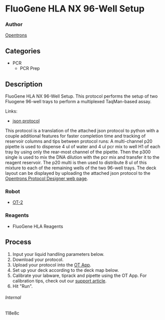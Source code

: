 # FluoGene HLA NX 96-Well Setup

### Author
[Opentrons](https://opentrons.com/)

## Categories
* PCR
     * PCR Prep

## Description
FluoGene HLA NX 96-Well Setup. This protocol performs the setup of two Fluogene 96-well trays to perform a multiplexed TaqMan-based assay.

Links:
* [json protocol](https://s3.amazonaws.com/pf-upload-01/u-4256/0/2021-04-02/dc23h0c/FluoGene%20HLA%20NX%20Match-96%20ver.%2057%20with%207.5.json)

This protocol is a translation of the attached json protocol to python with a couple additional features for faster completion time and tracking of reservoir columns and tips between protocol runs: A multi-channel p20 pipette is used to dispense 4 ul of water and 4 ul pcr mix to well H1 of each tray by using only the rear-most channel of the pipette. Then the p300 single is used to mix the DNA dilution with the pcr mix and transfer it to the reagent reservoir. The p20 multi is then used to distribute 8 ul of this mixture to each of the remaining wells of the two 96-well trays.
The deck layout can be displayed by uploading the attached json protocol to the [Opentrons Protocol Designer web page](https://opentrons.com/protocols/designer/).
### Robot
* [OT-2](https://opentrons.com/ot-2)

### Reagents
* FluoGene HLA Reagents

## Process
1. Input your liquid handling parameters below.
2. Download your protocol.
3. Upload your protocol into the [OT App](https://opentrons.com/ot-app).
4. Set up your deck according to the deck map below.
5. Calibrate your labware, tiprack and pipette using the OT App. For calibration tips, check out our [support article](https://support.opentrons.com/ot-2/getting-started-software-setup/deck-calibration).
6. Hit "Run".

###### Internal
118e8c
